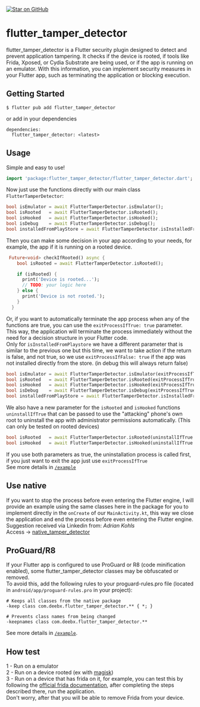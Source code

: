 [![Star on GitHub](https://img.shields.io/github/stars/kauemurakami/flutter_tamper_detector.svg?style=flat&logo=github&colorB=deeppink&label=stars)](https://github.com/kauemurakami/flutter_tamper_detector)
# flutter_tamper_detector

flutter_tamper_detector is a Flutter security plugin designed to detect and prevent application tampering. It checks if the device is rooted, if tools like Frida, Xposed, or Cydia Substrate are being used, or if the app is running on an emulator. With this information, you can implement security measures in your Flutter app, such as terminating the application or blocking execution.

## Getting Started

```
$ flutter pub add flutter_tamper_detector
```
or add in your dependencies
```
dependencies:
  flutter_tamper_detector: <latest>
```

## Usage

Simple and easy to use!<br/>

```dart
import 'package:flutter_tamper_detector/flutter_tamper_detector.dart';
```
Now just use the functions directly with our main class `FlutterTamperDetector`:<br/>

```dart
bool isEmulator = await FlutterTamperDetector.isEmulator();
bool isRooted   = await FlutterTamperDetector.isRooted();
bool isHooked   = await FlutterTamperDetector.isHooked();
bool isDebug    = await FlutterTamperDetector.isDebug();
bool installedFromPlayStore = await FlutterTamperDetector.isInstalledFromPlaystore();
```
Then you can make some decision in your app according to your needs, for example, the app if it is running on a rooted device.<br/>
```dart
 Future<void> checkIfRooted() async {
    bool isRooted = await FlutterTamperDetector.isRooted();

    if (isRooted) {
      print('Device is rooted...');
      // TODO: your logic here
    } else {
      print('Device is not rooted.');
    }
  }
```
Or, if you want to automatically terminate the app process when any of the functions are true, you can use the `exitProcessIfTrue: true` parameter.<br>
This way, the application will terminate the process immediately without the need for a decision structure in your Flutter code.<br/>
Only for `isInstalledFromPlaystore` we have a different parameter that is similar to the previous one but this time, we want to take action if the return is false, and not true, so we use `exitProcessIfFalse: true` if the app was not installed directly from the store. (in debug this will always return false)
```dart
bool isEmulator = await FlutterTamperDetector.isEmulator(exitProcessIfTrue: true);
bool isRooted   = await FlutterTamperDetector.isRooted(exitProcessIfTrue: true);
bool isHooked   = await FlutterTamperDetector.isHooked(exitProcessIfTrue: true);
bool isDebug    = await FlutterTamperDetector.isDebug(exitProcessIfTrue: true);
bool installedFromPlayStore = await FlutterTamperDetector.isInstalledFromPlaystore(exitProcessIfFalse: true);
```
We also have a new parameter for the `isRooted` and `isHooked` functions `uninstallIfTrue` that can be passed to use the "attacking" phone's own root to uninstall the app with administrator permissions automatically. (This can only be tested on rooted devices)<br/>
```dart
bool isRooted   = await FlutterTamperDetector.isRooted(uninstallIfTrue: true);
bool isHooked   = await FlutterTamperDetector.isHooked(uninstallIfTrue: true);
```
If you use both parameters as true, the uninstallation process is called first, if you just want to exit the app just use `exitProcessIfTrue`<br/>
See more details in [`/example`](https://github.com/kauemurakami/flutter_tamper_detector/tree/main/example)<br/>

## Use native
If you want to stop the process before even entering the Flutter engine, I will provide an example using the same classes here in the package for you to implement directly in the `onCreate` of our `MainActivity.kt`, this way we close the application and end the process before even entering the Flutter engine. Suggestion received via Linkedin from: *Adrian Kohls*<br>
Access -> [native_tamper_detector](https://github.com/kauemurakami/native_tamper_detector)

## ProGuard/R8
If your Flutter app is configured to use ProGuard or R8 (code minification enabled), some flutter_tamper_detector classes may be obfuscated or removed.<br/>
To avoid this, add the following rules to your proguard-rules.pro file (located in `android/app/proguard-rules.pro` in your project):<br/>
```proguard
# Keeps all classes from the native package
-keep class com.deebx.flutter_tamper_detector.** { *; }

# Prevents class names from being changed
-keepnames class com.deebx.flutter_tamper_detector.**
```
See more details in [`/example`](https://github.com/kauemurakami/flutter_tamper_detector/tree/main/example).

## How test
 1 - Run on a emulator<br/>
 2 - Run on a device rooted (ex with [magisk](https://github.com/topjohnwu/Magisk))<br/>
 3 - Run on a device that has frida on it, for example, you can test this by following the [official frida documentation](https://frida.re/docs/android/), after completing the steps described there, run the application.<br/>
 Don't worry, after that you will be able to remove Frida from your device.<br/>
